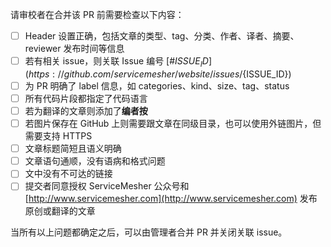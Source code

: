 请审校者在合并该 PR 前需要检查以下内容：

- [ ] Header 设置正确，包括文章的类型、tag、分类、作者、译者、摘要、reviewer 发布时间等信息
- [ ] 若有相关 issue，则关联 Issue 编号 [#${ISSUE_ID}](https://github.com/servicemesher/website/issues/${ISSUE_ID})
- [ ] 为 PR 明确了 label 信息，如 categories、kind、size、tag、status
- [ ] 所有代码片段都指定了代码语言
- [ ] 若为翻译的文章则添加了**编者按**
- [ ] 若图片保存在 GitHub 上则需要跟文章在同级目录，也可以使用外链图片，但需要支持 HTTPS
- [ ] 文章标题简短且语义明确
- [ ] 文章语句通顺，没有语病和格式问题
- [ ] 文中没有不可达的链接
- [ ] 提交者同意授权 ServiceMesher 公众号和 [http://www.servicemesher.com](http://www.servicemesher.com) 发布原创或翻译的文章

当所有以上问题都确定之后，可以由管理者合并 PR 并关闭关联 issue。
